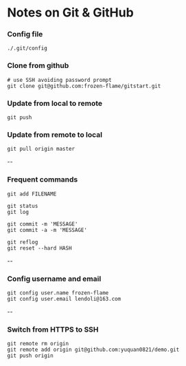 
Notes on Git & GitHub
=====

### Config file

    ./.git/config

### Clone from github 

    # use SSH avoiding password prompt
    git clone git@github.com:frozen-flame/gitstart.git

### Update from local to remote

    git push

### Update from remote to local

    git pull origin master

--

### Frequent commands

    git add FILENAME

    git status
    git log

    git commit -m 'MESSAGE'
    git commit -a -m 'MESSAGE'

    git reflog
    git reset --hard HASH

--

### Config username and email

    git config user.name frozen-flame
    git config user.email lendoli@163.com

--

### Switch from HTTPS to SSH

    git remote rm origin
    git remote add origin git@github.com:yuquan0821/demo.git
    git push origin 


